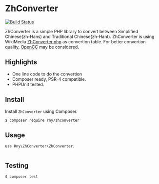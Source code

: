 # ZhConverter

[![Build Status](https://travis-ci.org/rny/zhconverter.svg?branch=master)](https://travis-ci.org/rny/zhconverter)

ZhConverter is a simple PHP library to convert between Simplified Chinese(zh-Hans) and Traditional Chinese(zh-Hant).
ZhConverter is using WikiMedia [ZhConverter.php](https://github.com/wikimedia/mediawiki/tree/master/languages/data) as convertion table.
For better convertion quality, [OpenCC](https://github.com/BYVoid/OpenCC) may be considered.

## Highlights

* One line code to do the convertion
* Composer ready, PSR-4 compatible.
* PHPUnit tested.

## Install

Install `ZhConverter` using Composer.

```
$ composer require rny/zhconverter
```

## Usage

```
use Rny\ZhConverter\ZhConverter;

```

```
```

## Testing

```
$ composer test
```
